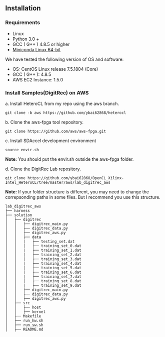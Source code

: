 ## Installation

### Requirements

- Linux 
- Python 3.0 + 
- GCC ( G++ ) 4.8.5 or higher
- [Miniconda Linux 64-bit](https://repo.anaconda.com/miniconda/Miniconda3-latest-Linux-x86_64.sh)

We have tested the following version of OS and software:

- OS:  CentOS Linux release 7.5.1804 (Core)
- GCC ( G++ ): 4.8.5
- AWS EC2 Instance: 1.5.0

### Install Samples(DigitRec) on AWS

a. Install HeteroCL from my repo using the aws branch.

```shell
git clone -b aws https://github.com/ybai62868/heterocl
```

b. Clone the aws-fpga tool repository.

```shell
git clone https://github.com/aws/aws-fpga.git 
```

c. Install SDAccel development environment 

```shell
source envir.sh
```

**Note:** You should put the envir.sh outside the aws-fpga folder.

d. Clone the DigitRec Lab repository.

```shell
git clone https://github.com/ybai62868/OpenCL_Xilinx-Intel_HeteroCL/tree/master/aws/lab_digitrec_aws
```

**Note:** If your folder structure is different, you may need to change the correpsonding paths in some files. But I recommend you use this structure.

```
lab_digitrec_aws
├── harness
├── solution
│   ├── digitrec
│   │   ├── digitrec_main.py
│   │   ├── digitrec_data.py
│   │   ├── digitrec_aws.py
│   │   ├── data
│   │   |   ├── testing_set.dat
│   │   |   ├── training_set_0.dat
│   │   |   ├── training_set_1.dat
│   │   |   ├── training_set_2.dat
│   │   |   ├── training_set_3.dat
│   │   |   ├── training_set_4.dat
│   │   |   ├── training_set_5.dat
│   │   |   ├── training_set_6.dat
│   │   |   ├── training_set_7.dat
│   │   |   ├── training_set_8.dat
│   │   |   ├── training_set_9.dat
│   │   ├── digitrec_main.py
│   │   ├── digitrec_data.py
│   │   ├── digitrec_aws.py
│   ├── src
│   │   ├── host
│   │   ├── kernel
│   ├── Makefile
│   ├── run_hw.sh
│   ├── run_sw.sh
│   ├── README.md
```





